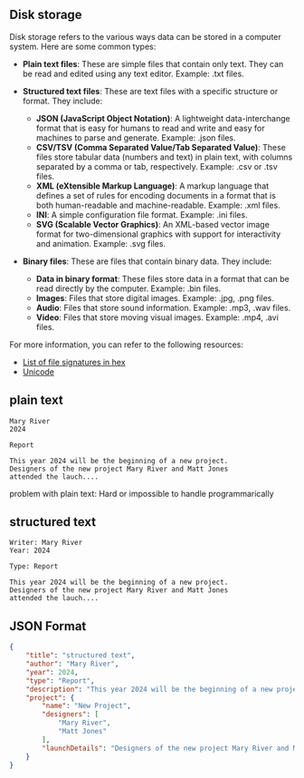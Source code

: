 ## Disk storage

Disk storage refers to the various ways data can be stored in a computer system. Here are some common types:

- **Plain text files**: These are simple files that contain only text. They can be read and edited using any text editor. Example: .txt files.

- **Structured text files**: These are text files with a specific structure or format. They include:
  - **JSON (JavaScript Object Notation)**: A lightweight data-interchange format that is easy for humans to read and write and easy for machines to parse and generate. Example: .json files.
  - **CSV/TSV (Comma Separated Value/Tab Separated Value)**: These files store tabular data (numbers and text) in plain text, with columns separated by a comma or tab, respectively. Example: .csv or .tsv files.
  - **XML (eXtensible Markup Language)**: A markup language that defines a set of rules for encoding documents in a format that is both human-readable and machine-readable. Example: .xml files.
  - **INI**: A simple configuration file format. Example: .ini files.
  - **SVG (Scalable Vector Graphics)**: An XML-based vector image format for two-dimensional graphics with support for interactivity and animation. Example: .svg files.

- **Binary files**: These are files that contain binary data. They include:
  - **Data in binary format**: These files store data in a format that can be read directly by the computer. Example: .bin files.
  - **Images**: Files that store digital images. Example: .jpg, .png files.
  - **Audio**: Files that store sound information. Example: .mp3, .wav files.
  - **Video**: Files that store moving visual images. Example: .mp4, .avi files.

For more information, you can refer to the following resources:
- [List of file signatures in hex](https://en.wikipedia.org/wiki/List_of_file_signatures)
- [Unicode](https://home.unicode.org/)


## plain text
```
Mary River
2024

Report

This year 2024 will be the beginning of a new project.
Designers of the new project Mary River and Matt Jones
attended the lauch....
```

problem with plain text: Hard or impossible to handle programmarically

## structured text
```
Writer: Mary River
Year: 2024

Type: Report

This year 2024 will be the beginning of a new project.
Designers of the new project Mary River and Matt Jones
attended the lauch....
```


## JSON Format
```json
{
    "title": "structured text",
    "author": "Mary River",
    "year": 2024,
    "type": "Report",
    "description": "This year 2024 will be the beginning of a new project.",
    "project": {
        "name": "New Project",
        "designers": [
            "Mary River",
            "Matt Jones"
        ],
        "launchDetails": "Designers of the new project Mary River and Matt Jones attended the launch..."
    }
}
```
